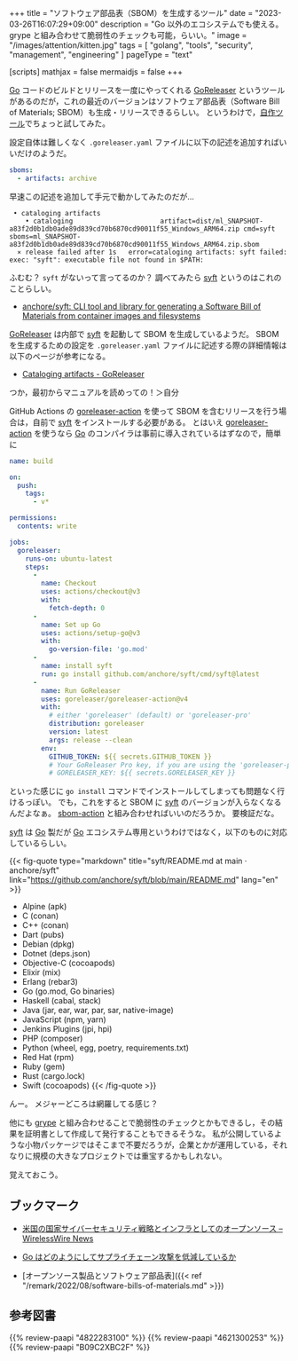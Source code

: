 +++
title = "ソフトウェア部品表（SBOM）を生成するツール"
date =  "2023-03-26T16:07:29+09:00"
description = "Go 以外のエコシステムでも使える。 grype と組み合わせて脆弱性のチェックも可能，らいい。"
image = "/images/attention/kitten.jpg"
tags = [ "golang", "tools", "security", "management", "engineering" ]
pageType = "text"

[scripts]
  mathjax = false
  mermaidjs = false
+++

[Go] コードのビルドとリリースを一度にやってくれる [GoReleaser] というツールがあるのだが，これの最近のバージョンはソフトウェア部品表（Software Bill of Materials; SBOM）も生成・リリースできるらしい。
というわけで，[自作ツール](https://github.com/goark/ml/releases/tag/v0.6.6 "Release v0.6.6 · goark/ml")でちょっと試してみた。

設定自体は難しくなく `.goreleaser.yaml` ファイルに以下の記述を追加すればいいだけのようだ。

```yaml
sboms:
  - artifacts: archive
```

早速この記述を追加して手元で動かしてみたのだが...

```text
 • cataloging artifacts
    • cataloging                      artifact=dist/ml_SNAPSHOT-a83f2d0b1db0ade89d839cd70b6870cd90011f55_Windows_ARM64.zip cmd=syft sboms=ml_SNAPSHOT-a83f2d0b1db0ade89d839cd70b6870cd90011f55_Windows_ARM64.zip.sbom
  ⨯ release failed after 1s   error=cataloging artifacts: syft failed: exec: "syft": executable file not found in $PATH: 
```

ふむむ？ `syft` がないって言ってるのか？ 調べてみたら [syft] というのはこれのことらしい。

- [anchore/syft: CLI tool and library for generating a Software Bill of Materials from container images and filesystems](https://github.com/anchore/syft)

[GoReleaser] は内部で [syft] を起動して SBOM を生成しているようだ。
SBOM を生成するための設定を `.goreleaser.yaml` ファイルに記述する際の詳細情報は以下のページが参考になる。

- [Cataloging artifacts - GoReleaser](https://goreleaser.com/customization/sbom/)

つか，最初からマニュアルを読めっての！＞自分

GitHub Actions の [goreleaser-action] を使って SBOM を含むリリースを行う場合は，自前で [syft] をインストールする必要がある。
とはいえ  [goreleaser-action] を使うなら [Go] のコンパイラは事前に導入されているはずなので，簡単に

```yaml { hl_lines=["25-27"] }
name: build

on:
  push:
    tags:
      - v*

permissions:
  contents: write

jobs:
  goreleaser:
    runs-on: ubuntu-latest
    steps:
      -
        name: Checkout
        uses: actions/checkout@v3
        with:
          fetch-depth: 0
      -
        name: Set up Go
        uses: actions/setup-go@v3
        with:
          go-version-file: 'go.mod'
      -
        name: install syft
        run: go install github.com/anchore/syft/cmd/syft@latest
      -
        name: Run GoReleaser
        uses: goreleaser/goreleaser-action@v4
        with:
          # either 'goreleaser' (default) or 'goreleaser-pro'
          distribution: goreleaser
          version: latest
          args: release --clean
        env:
          GITHUB_TOKEN: ${{ secrets.GITHUB_TOKEN }}
          # Your GoReleaser Pro key, if you are using the 'goreleaser-pro' distribution
          # GORELEASER_KEY: ${{ secrets.GORELEASER_KEY }}
```

といった感じに `go install` コマンドでインストールしてしまっても問題なく行けるっぽい。
でも，これをすると SBOM に [syft] のバージョンが入らなくなるんだよなぁ。
[sbom-action] と組み合わせればいいのだろうか。
要検証だな。

[syft] は [Go] 製だが [Go] エコシステム専用というわけではなく，以下のものに対応しているらしい。

{{< fig-quote type="markdown" title="syft/README.md at main · anchore/syft" link="https://github.com/anchore/syft/blob/main/README.md" lang="en" >}}
- Alpine (apk)
- C (conan)
- C++ (conan)
- Dart (pubs)
- Debian (dpkg)
- Dotnet (deps.json)
- Objective-C (cocoapods)
- Elixir (mix)
- Erlang (rebar3)
- Go (go.mod, Go binaries)
- Haskell (cabal, stack)
- Java (jar, ear, war, par, sar, native-image)
- JavaScript (npm, yarn)
- Jenkins Plugins (jpi, hpi)
- PHP (composer)
- Python (wheel, egg, poetry, requirements.txt)
- Red Hat (rpm)
- Ruby (gem)
- Rust (cargo.lock)
- Swift (cocoapods)
{{< /fig-quote >}}

んー。
メジャーどころは網羅してる感じ？

他にも [grype](https://github.com/anchore/grype "anchore/grype: A vulnerability scanner for container images and filesystems") と組み合わせることで脆弱性のチェックとかもできるし，その結果を証明書として作成して発行することもできるそうな。
私が公開しているような小物パッケージではそこまで不要だろうが，企業とかが運用している，それなりに規模の大きなプロジェクトでは重宝するかもしれない。

覚えておこう。

## ブックマーク

- [米国の国家サイバーセキュリティ戦略とインフラとしてのオープンソース – WirelessWire News](https://wirelesswire.jp/2023/03/84355/)

- [Go はどのようにしてサプライチェーン攻撃を低減しているか](https://zenn.dev/spiegel/articles/20220402-how-go-mitigates-supply-chain-attacks)
- [オープンソース製品とソフトウェア部品表]({{< ref "/remark/2022/08/software-bills-of-materials.md" >}})

[Go]: https://go.dev/
[GoReleaser]: https://goreleaser.com/
[goreleaser-action]: https://github.com/goreleaser/goreleaser-action "goreleaser/goreleaser-action: GitHub Action for GoReleaser"
[syft]: https://github.com/anchore/syft "anchore/syft: CLI tool and library for generating a Software Bill of Materials from container images and filesystems"
[sbom-action]: https://github.com/anchore/sbom-action "anchore/sbom-action: GitHub Action for creating software bill of materials using Syft."

## 参考図書

{{% review-paapi "4822283100" %}} <!-- セキュリティはなぜやぶられたのか -->
{{% review-paapi "4621300253" %}} <!-- プログラミング言語Go -->
{{% review-paapi "B09C2XBC2F" %}} <!-- Golang Tシャツ -->
